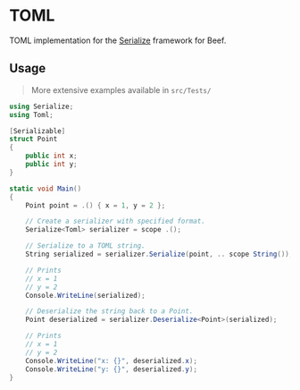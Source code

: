 # TOML

TOML implementation for the [Serialize](https://github.com/RogueMacro/serialize) framework for Beef.

## Usage

> More extensive examples available in `src/Tests/`

```cs
using Serialize;
using Toml;

[Serializable]
struct Point
{
    public int x;
    public int y;
}

static void Main()
{
    Point point = .() { x = 1, y = 2 };

    // Create a serializer with specified format.
    Serialize<Toml> serializer = scope .();

    // Serialize to a TOML string.
    String serialized = serializer.Serialize(point, .. scope String());

    // Prints
    // x = 1
    // y = 2
    Console.WriteLine(serialized);

    // Deserialize the string back to a Point.
    Point deserialized = serializer.Deserialize<Point>(serialized);

    // Prints
    // x = 1
    // y = 2
    Console.WriteLine("x: {}", deserialized.x);
    Console.WriteLine("y: {}", deserialized.y);
}
```